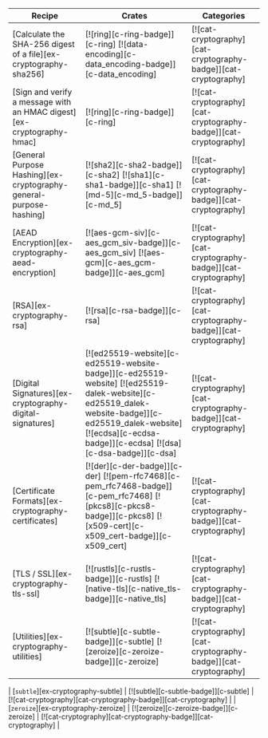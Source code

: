 | Recipe | Crates | Categories |
|--------|--------|------------|
| [Calculate the SHA-256 digest of a file][ex-cryptography-sha256] | [![ring][c-ring-badge]][c-ring] [![data-encoding][c-data_encoding-badge]][c-data_encoding] | [![cat-cryptography][cat-cryptography-badge]][cat-cryptography] |
| [Sign and verify a message with an HMAC digest][ex-cryptography-hmac] | [![ring][c-ring-badge]][c-ring] | [![cat-cryptography][cat-cryptography-badge]][cat-cryptography] |
| [General Purpose Hashing][ex-cryptography-general-purpose-hashing] | [![sha2][c-sha2-badge]][c-sha2] [![sha1][c-sha1-badge]][c-sha1] [![md-5][c-md_5-badge]][c-md_5] | [![cat-cryptography][cat-cryptography-badge]][cat-cryptography] |
| [AEAD Encryption][ex-cryptography-aead-encryption] | [![aes-gcm-siv][c-aes_gcm_siv-badge]][c-aes_gcm_siv] [![aes-gcm][c-aes_gcm-badge]][c-aes_gcm] | [![cat-cryptography][cat-cryptography-badge]][cat-cryptography] |
| [RSA][ex-cryptography-rsa] | [![rsa][c-rsa-badge]][c-rsa] | [![cat-cryptography][cat-cryptography-badge]][cat-cryptography] |
| [Digital Signatures][ex-cryptography-digital-signatures] | [![ed25519-website][c-ed25519-website-badge]][c-ed25519-website] [![ed25519-dalek-website][c-ed25519_dalek-website-badge]][c-ed25519_dalek-website] [![ecdsa][c-ecdsa-badge]][c-ecdsa] [![dsa][c-dsa-badge]][c-dsa] | [![cat-cryptography][cat-cryptography-badge]][cat-cryptography] |
| [Certificate Formats][ex-cryptography-certificates] | [![der][c-der-badge]][c-der] [![pem-rfc7468][c-pem_rfc7468-badge]][c-pem_rfc7468] [![pkcs8][c-pkcs8-badge]][c-pkcs8] [![x509-cert][c-x509_cert-badge]][c-x509_cert] | [![cat-cryptography][cat-cryptography-badge]][cat-cryptography] |
| [TLS / SSL][ex-cryptography-tls-ssl] | [![rustls][c-rustls-badge]][c-rustls] [![native-tls][c-native_tls-badge]][c-native_tls] | [![cat-cryptography][cat-cryptography-badge]][cat-cryptography] |
| [Utilities][ex-cryptography-utilities] | [![subtle][c-subtle-badge]][c-subtle] [![zeroize][c-zeroize-badge]][c-zeroize] | [![cat-cryptography][cat-cryptography-badge]][cat-cryptography] |

<div class="hidden">

| [`subtle`][ex-cryptography-subtle] | [![subtle][c-subtle-badge]][c-subtle] | [![cat-cryptography][cat-cryptography-badge]][cat-cryptography] |
| [`zeroize`][ex-cryptography-zeroize] | [![zeroize][c-zeroize-badge]][c-zeroize] | [![cat-cryptography][cat-cryptography-badge]][cat-cryptography] |

</div>
